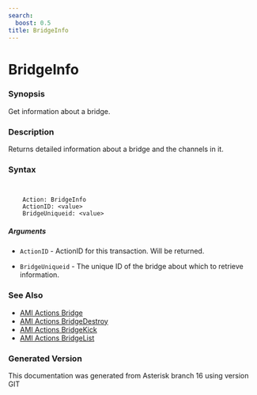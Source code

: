 ```yaml
---
search:
  boost: 0.5
title: BridgeInfo
---
```


# BridgeInfo

### Synopsis

Get information about a bridge.

### Description

Returns detailed information about a bridge and the channels in it.<br>


### Syntax


```


    Action: BridgeInfo
    ActionID: <value>
    BridgeUniqueid: <value>

```
##### Arguments


* `ActionID` - ActionID for this transaction. Will be returned.<br>

* `BridgeUniqueid` - The unique ID of the bridge about which to retrieve information.<br>

### See Also

* [AMI Actions Bridge](/Asterisk_16_Documentation/API_Documentation/AMI_Actions/Bridge)
* [AMI Actions BridgeDestroy](/Asterisk_16_Documentation/API_Documentation/AMI_Actions/BridgeDestroy)
* [AMI Actions BridgeKick](/Asterisk_16_Documentation/API_Documentation/AMI_Actions/BridgeKick)
* [AMI Actions BridgeList](/Asterisk_16_Documentation/API_Documentation/AMI_Actions/BridgeList)


### Generated Version

This documentation was generated from Asterisk branch 16 using version GIT 